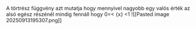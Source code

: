 A törtrész függvény azt mutatja hogy mennyivel nagyobb egy valós érték az alsó egész részénél
mindig fennáll hogy 0=< {x} <1 
![[Pasted image 20250913195307.png]]